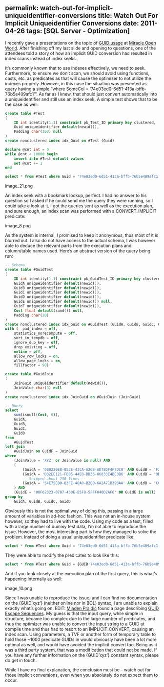 permalink: watch-out-for-implicit-uniqueidentifier-conversions
title: Watch Out For Implicit Uniqueidentifier Conversions
date: 2011-04-26
tags: [SQL Server - Optimization]
---
I recently gave a presentations on the topic of [GUID usage](/miracle-open-world-2011-follow-up/) at [Miracle Open World](http://mow2011.dk/). After finishing off my last slide and opening to questions, one of the attendees told a story of how an implicit GUID conversion had resulted in index scans instead of index seeks.

<!-- more -->

It’s commonly known that to use indexes effectively, we need to seek. Furthermore, to ensure we don’t scan, we should avoid using functions, casts, etc. as predicates as that will cause the optimizer to not utilize the indexes properly. However, in this case the situation was presented as query having a simple “where SomeCol = ‘74e03ed0-6d51-413a-bffb-76b5e409afc1’”. As far as I knew, that should just convert automatically into a uniqueidentifier and still use an index seek. A simple test shows that to be the case as well:

```sql
create table #Test
(
	ID int identity(1,1) constraint pk_Test_ID primary key clustered,
	Guid uniqueidentifier default(newid()),
	Padding char(100) null
)
create nonclustered index idx_Guid on #Test (Guid)

declare @cnt int = 0
while @cnt < 10000 begin
	insert into #Test default values
	set @cnt += 1
end

select * from #Test where Guid = '74e03ed0-6d51-413a-bffb-76b5e409afc1'
```

image_21.png

An index seek with a bookmark lookup, perfect. I had no answer to his question so I asked if he could send me the query they were running, so I could take a look at it. I got the queries sent as well as the execution plan, and sure enough, an index scan was performed with a CONVERT_IMPLICIT predicate:

image_8.png

As the system is internal, I promised to keep it anonymous, thus most of it is blurred out. I also do not have access to the actual schema, I was however able to deduce the relevant parts from the execution plans and column/table names used. Here’s an abstract version of the query being run:

```sql
-- Schema
create table #GuidTest
(
	ID int identity(1,1) constraint pk_GuidTest_ID primary key clustered,
	GuidA uniqueidentifier default(newid()),
	GuidB uniqueidentifier default(newid()),
	GuidC uniqueidentifier default(newid()),
	GuidD uniqueidentifier default(newid()),
	GuidE uniqueidentifier default(newid()) null,
	GuidF uniqueidentifier default(newid()),
	Cost float default(rand()) null,
	Padding char(20)
)
create nonclustered index idx_Guid on #GuidTest (GuidA, GuidB, GuidC, GuidD, GuidE) include (Cost, GuidF)
with (	pad_index = off,
	statistics_norecompute = off,
	sort_in_tempdb = off,
	ignore_dup_key = off,
	drop_existing = off,
	online = off,
	allow_row_locks = on,
	allow_page_locks = on,
	fillfactor = 90)

create table #GuidJoin
(
	JoinGuid uniqueidentifier default(newid()),
	JoinValue char(3) null
)
create nonclustered index idx_JoinGuid on #GuidJoin (JoinGuid)

-- Query
select
	sum(isnull(Cost, 0)),
	GuidA,
	GuidB,
	GuidC,
	GuidD
from
	#GuidTest
left join
	#GuidJoin on GuidF = JoinGuid
where
	(JoinValue = 'XYZ' or JoinValue is null) AND
	(
		(GuidA = '0B0220E8-053E-43CA-A268-AD78DF4F7DC0' AND GuidB = 'F268830A-5C13-4E6E-AE63-DAA1353A6306' AND GuidC = '5565A230-E919-4229-BA65-49AE1D4FFAE3' AND GuidD = 'C4BAAA53-9447-419F-A7FA-76C43B8F1049') OR
		(GuidA = 'D32EE121-FB05-44E8-BD36-86833E4BE3B6' AND GuidB = '9DE3B8FF-95B1-4519-9F92-9DE7758D9DE6' AND GuidC = '8ADF6C5E-E3B6-49C7-BEF7-E26074D8874C' AND GuidD = 'D2BBB20C-991D-44FD-848C-124B33CFC9F6') OR
		-- Snipped about 250 lines --
		(GuidA = '54E75EB0-83FE-40A0-B2E0-6A2A71B393AA' AND GuidB = 'CC3D2107-6C1B-4ED6-B708-6503BFAD8965' AND GuidC = 'B62EBEA3-193A-422A-846D-978000E1AB9C' AND GuidD = 'ECC25117-B903-49EE-8B66-8E31F07170A5')
	) AND
	(GuidE = '08F62323-0707-430E-B5F8-5FFF040D2AF6' OR GuidE is null)
group by
	GuidA, GuidB, GuidC, GuidD
```

Obviously this is not the optimal way of doing this, passing in a large amount of variables in ad-hoc fashion. This was not an in-house system however, so they had to live with the code. Using my code as a test, filled with a large number of dummy test data, I’m not able to reproduce the issue. However, the most interesting part is how they managed to solve the problem. Instead of doing a usual uniqueidentifier predicate like:

```sql
select * from #Test where Guid = '74e03ed0-6d51-413a-bffb-76b5e409afc1'
```

They were able to modify the predicates to look like this:

```sql
select * from #Test where Guid = {GUID'74e03ed0-6d51-413a-bffb-76b5e409afc1'}
```

And if you look closely at the execution plan of the first query, this is what’s happening internally as well:

image_10.png

Since I was unable to reproduce the issue, and I can find no documentation on the {GUID’xyz’} (neither online nor in BOL) syntax, I am unable to explain exactly what’s going on. EDIT: [Mladen Prajdić](http://weblogs.sqlteam.com/mladenp/) found a page describing [GUID Escape Sequences](http://msdn.microsoft.com/en-us/library/ms712494(VS.85).aspx). My guess is that the input query, while simple in structure, became too complex due to the large number of predicates, and thus the optimizer was unable to convert the input string to a GUID at compile time and thus had to resort to an IMPLICIT_CONVERT, causing an index scan. Using parameters, a TVF or another form of temporary table to hold those ~1000 predicate GUIDs in would obviously have been a lot more optimal as well, and would have avoided the implicit convert too. Being as it was a third party system, that was a modification that could not be made. If you have any further information on the {GUID’xyz’} constant syntax, please do get in touch.

While I have no final explanation, the conclusion must be – watch out for those implicit conversions, even when you absolutely do not expect them to occur.
